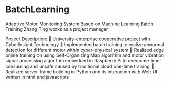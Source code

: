 # BatchLearning
Adaptive Motor Monitoring System Based on Machine Learning Batch Training
Zhang Ting works as a project manager

Project Description:
 University-enterprise cooperative project with CyberInsight Technology
 Implemented batch training to realize abnormal detection for different motor within cyber-physical system
 Realized edge online training on using Self-Organizing Map algorithm and motor vibration signal processing algorithm embedded in Raspberry Pi to overcome time-consuming and unsafe caused by traditional cloud one-time training
 Realized server frame building in Python and its interaction with Web UI written in html and javascripts
